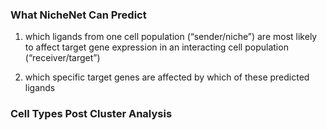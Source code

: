 

<h3>What NicheNet Can Predict</h3>

1) which ligands from one cell population (“sender/niche”) are most likely to affect target gene expression in an interacting cell population (“receiver/target”)

2) which specific target genes are affected by which of these predicted ligands


<h3>Cell Types Post Cluster Analysis</h3>



